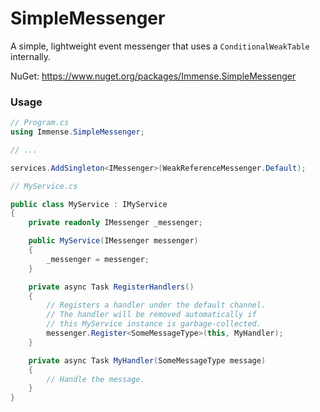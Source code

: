 # SimpleMessenger
A simple, lightweight event messenger that uses a `ConditionalWeakTable` internally.

NuGet: https://www.nuget.org/packages/Immense.SimpleMessenger


### Usage

``` C#
// Program.cs
using Immense.SimpleMessenger;

// ...

services.AddSingleton<IMessenger>(WeakReferenceMessenger.Default);
```

``` C#
// MyService.cs

public class MyService : IMyService
{
    private readonly IMessenger _messenger;

    public MyService(IMessenger messenger)
    {
        _messenger = messenger;
    }

    private async Task RegisterHandlers()
    {
        // Registers a handler under the default channel.
        // The handler will be removed automatically if
        // this MyService instance is garbage-collected.
        messenger.Register<SomeMessageType>(this, MyHandler);
    }

    private async Task MyHandler(SomeMessageType message)
    {
        // Handle the message.
    }
}
```